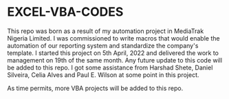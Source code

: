 # EXCEL-VBA-CODES
This repo was born as a result of my automation project in MediaTrak Nigeria Limited. I was commissioned to write macros that would enable the automation of our reporting system and standardize the company's template. I started this project on 5th April, 2022 and delivered the work to management on 19th of the same month. Any future update to this code will be added to this repo. I got some assistance from  Harshad Shete, Daniel Silveira, Celia Alves and Paul E. Wilson at some point in this project. 

As time permits, more VBA projects will be added to this repo. 
